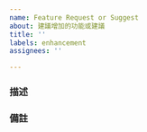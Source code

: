 ```yaml
---
name: Feature Request or Suggest
about: 建議增加的功能或建議
title: ''
labels: enhancement
assignees: ''

---
```


<!-- 像這樣的文字都是註解，不會實際顯示。 -->

### 描述
<!-- 描述此功能，例如它可以做什麼或解決什麼問題。 -->

### 備註
<!-- 額外的訊息。 -->
